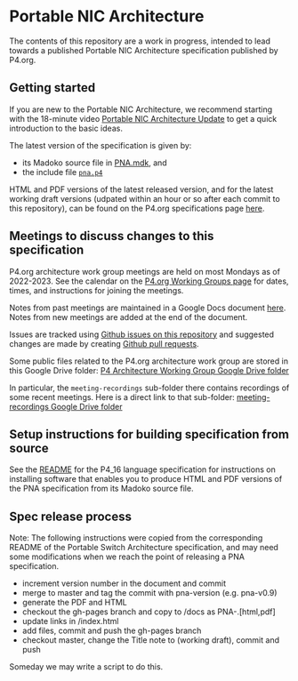 # Portable NIC Architecture


The contents of this repository are a work in progress, intended to
lead towards a published Portable NIC Architecture specification
published by P4.org.


## Getting started

If you are new to the Portable NIC Architecture, we recommend starting
with the 18-minute video [Portable NIC Architecture
Update](https://www.youtube.com/watch?v=7SG-GxkQqfY) to get a quick
introduction to the basic ideas.

The latest version of the specification is given by:

+ its Madoko source file in [PNA.mdk](PNA.mdk), and
+ the include file [`pna.p4`](pna.p4)

HTML and PDF versions of the latest released version, and for the
latest working draft versions (udpated within an hour or so after each
commit to this repository), can be found on the P4.org specifications
page [here](https://p4.org/specs).


## Meetings to discuss changes to this specification

P4.org architecture work group meetings are held on most Mondays as
of 2022-2023.  See the calendar on the [P4.org Working Groups
page](https://p4.org/working-groups/) for dates, times, and
instructions for joining the meetings.

Notes from past meetings are maintained in a Google Docs document
[here](https://docs.google.com/document/d/1vX5GStrE01Pbj6d-liuuHF-4sYXjc601n5zJ4FHQXpM).
Notes from new meetings are added at the end of the document.

Issues are tracked using [Github issues on this
repository](https://github.com/p4lang/pna/issues) and suggested
changes are made by creating [Github pull
requests](https://github.com/p4lang/pna/pulls).

Some public files related to the P4.org architecture work group are
stored in this Google Drive folder: [P4 Architecture Working Group
Google Drive
folder](https://drive.google.com/drive/folders/13Wgcg0IUfMJTWOeIPzv95yqXkUHEGi4P)

In particular, the `meeting-recordings` sub-folder there contains
recordings of some recent meetings.  Here is a direct link to that
sub-folder: [meeting-recordings Google Drive
folder](https://drive.google.com/drive/folders/1I9gp7Wj4Fh-8ctpchldwXidRRwRbJLfp)


## Setup instructions for building specification from source

See the
[README](https://github.com/p4lang/p4-spec/blob/master/p4-16/spec/README.md)
for the P4_16 language specification for instructions on installing
software that enables you to produce HTML and PDF versions of the PNA
specification from its Madoko source file.


## Spec release process

Note: The following instructions were copied from the corresponding
README of the Portable Switch Architecture specification, and may need
some modifications when we reach the point of releasing a PNA
specification.

- increment version number in the document and commit
- merge to master and tag the commit with pna-version (e.g. pna-v0.9)
- generate the PDF and HTML
- checkout the gh-pages branch and copy to <root>/docs as PNA-<version>.[html,pdf]
- update links in <root>/index.html
- add files, commit and push the gh-pages branch
- checkout master, change the Title note to (working draft), commit and push

Someday we may write a script to do this.

